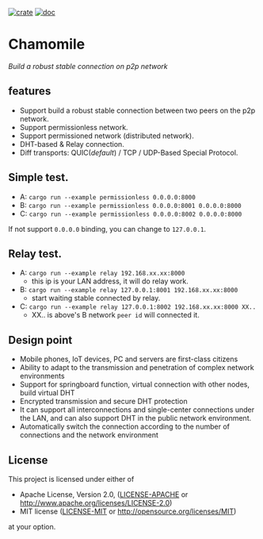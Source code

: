 [![crate](https://img.shields.io/badge/crates.io-v0.6.3-green.svg)](https://crates.io/crates/chamomile) [![doc](https://img.shields.io/badge/docs.rs-v0.6.3-blue.svg)](https://docs.rs/chamomile)

# Chamomile
*Build a robust stable connection on p2p network*

## features
- Support build a robust stable connection between two peers on the p2p network.
- Support permissionless network.
- Support permissioned network (distributed network).
- DHT-based & Relay connection.
- Diff transports: QUIC(*default*) / TCP / UDP-Based Special Protocol.

## Simple test.
- A: `cargo run --example permissionless 0.0.0.0:8000`
- B: `cargo run --example permissionless 0.0.0.0:8001 0.0.0.0:8000`
- C: `cargo run --example permissionless 0.0.0.0:8002 0.0.0.0:8000`

If not support `0.0.0.0` binding, you can change to `127.0.0.1`.

## Relay test.
- A: `cargo run --example relay 192.168.xx.xx:8000`
  - this ip is your LAN address, it will do relay work.
- B: `cargo run --example relay 127.0.0.1:8001 192.168.xx.xx:8000`
  - start waiting stable connected by relay.
- C: `cargo run --example relay 127.0.0.1:8002 192.168.xx.xx:8000 XX..`
  - XX.. is above's B network `peer id` will connected it.

## Design point
- Mobile phones, IoT devices, PC and servers are first-class citizens
- Ability to adapt to the transmission and penetration of complex network environments
- Support for springboard function, virtual connection with other nodes, build virtual DHT
- Encrypted transmission and secure DHT protection
- It can support all interconnections and single-center connections under the LAN, and can also support DHT in the public network environment.
- Automatically switch the connection according to the number of connections and the network environment

## License

This project is licensed under either of

 * Apache License, Version 2.0, ([LICENSE-APACHE](LICENSE-APACHE) or
   http://www.apache.org/licenses/LICENSE-2.0)
 * MIT license ([LICENSE-MIT](LICENSE-MIT) or
   http://opensource.org/licenses/MIT)

at your option.

